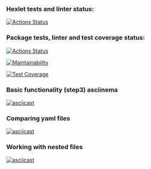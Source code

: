 ### Hexlet tests and linter status:
[![Actions Status](https://github.com/Troshchk/python-project-50/workflows/hexlet-check/badge.svg)](https://github.com/Troshchk/python-project-50/actions)

### Package tests, linter and test coverage status:
[![Actions Status](https://github.com/Troshchk/python-project-50/workflows/gendiff_check/badge.svg)](https://github.com/Troshchk/python-project-50/actions)

[![Maintainability](https://api.codeclimate.com/v1/badges/3c1341fa54142f773b2b/maintainability)](https://codeclimate.com/github/Troshchk/python-project-50/maintainability)

[![Test Coverage](https://api.codeclimate.com/v1/badges/3c1341fa54142f773b2b/test_coverage)](https://codeclimate.com/github/Troshchk/python-project-50/test_coverage)

### Basic functionality (step3) asciinema
[![asciicast](https://asciinema.org/a/k5IvyyrsY9NNjg6IV0nKR2d1t.svg)](https://asciinema.org/a/k5IvyyrsY9NNjg6IV0nKR2d1t)

### Comparing yaml files
[![asciicast](https://asciinema.org/a/nDPBpkp0c9M6UjMHWVsxI8R10.svg)](https://asciinema.org/a/nDPBpkp0c9M6UjMHWVsxI8R10)

### Working with nested files
[![asciicast](https://asciinema.org/a/rqQvjt5OEkKcezNrlZByM2UG5.svg)](https://asciinema.org/a/rqQvjt5OEkKcezNrlZByM2UG5)
